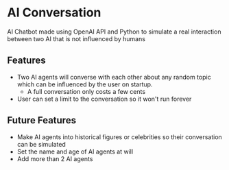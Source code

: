 # AI Conversation
AI Chatbot made using OpenAI API and Python to simulate a real interaction between two AI that is not influenced by humans

## Features
* Two AI agents will converse with each other about any random topic which can be influenced by the user on startup. 
  * A full conversation only costs a few cents
* User can set a limit to the conversation so it won't run forever

## Future Features
* Make AI agents into historical figures or celebrities so their conversation can be simulated
* Set the name and age of AI agents at will
* Add more than 2 AI agents